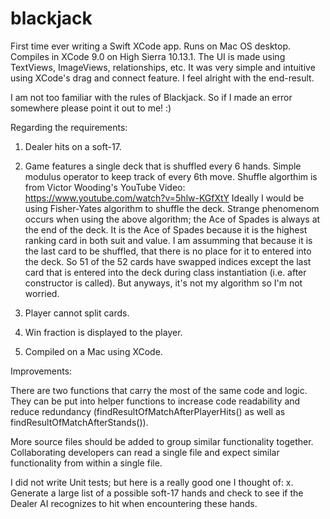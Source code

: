 # blackjack

First time ever writing a Swift XCode app. Runs on Mac OS desktop. Compiles in XCode 9.0 on High Sierra 10.13.1. The UI is made using TextViews, ImageViews, relationships, etc. It was very simple and intuitive using XCode's drag and connect feature.
I feel alright with the end-result.

I am not too familiar with the rules of Blackjack. So if I made an error somewhere please point it out to me! :)

Regarding the requirements:

1. Dealer hits on a soft-17.

2. Game features a single deck that is shuffled every 6 hands. Simple modulus operator to keep track of every 6th move.
Shuffle algorthim is from Victor Wooding's YouTube Video:
https://www.youtube.com/watch?v=5hlw-KGfXtY
Ideally I would be using Fisher-Yates algorithm to shuffle the deck. Strange phenomenom occurs when using the above algorithm; the Ace of Spades is always at the end of the deck.
It is the Ace of Spades because it is the highest ranking card in both suit and value. I am assumming that because it is the last card to be shuffled, that there is no
place for it to entered into the deck. So 51 of the 52 cards have swapped indices except the last card that is entered into the deck during class instantiation (i.e. after
constructor is called). But anyways, it's not my algorithm so I'm not worried.

3. Player cannot split cards.

4. Win fraction is displayed to the player.

5. Compiled on a Mac using XCode.

Improvements:

There are two functions that carry the most of the same code and logic. They can be put into helper functions to increase code readability and reduce redundancy
(findResultOfMatchAfterPlayerHits() as well as findResultOfMatchAfterStands()).

More source files should be added to group similar functionality together. Collaborating developers can read a single file and expect similar functionality from within a single file.

I did not write Unit tests; but here is a really good one I thought of:
  x. Generate a large list of a possible soft-17 hands and check to see if the Dealer AI recognizes to hit when encountering these hands.
